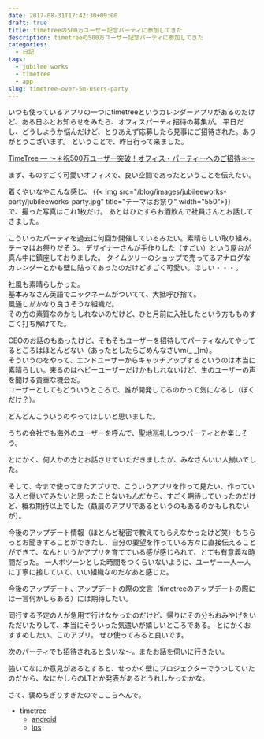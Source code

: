 ```yaml
---
date: 2017-08-31T17:42:30+09:00
draft: true
title: timetreeの500万ユーザー記念パーティに参加してきた
description: timetreeの500万ユーザー記念パーティに参加してきた
categories:
  - 日記
tags:
  - jubilee works
  - timetree
  - app
slug: timetree-over-5m-users-party
---
```


いつも使っているアプリの一つにtimetreeというカレンダーアプリがあるのだけど、ある日ふとお知らせをみたら、オフィスパーティ招待の募集が。
平日だし、どうしようか悩んだけど、とりあえず応募したら見事にご招待された。ありがとうございます。
ということで、昨日行って来ました。

[TimeTree — 〜＊祝500万ユーザー突破！オフィス・パーティーへのご招待＊〜](http://blog.timetreeapp.com/post/163630274952/%E7%A5%9D500%E4%B8%87%E3%83%A6%E3%83%BC%E3%82%B6%E3%83%BC%E7%AA%81%E7%A0%B4%E3%82%AA%E3%83%95%E3%82%A3%E3%82%B9%E3%83%91%E3%83%BC%E3%83%86%E3%82%A3%E3%83%BC%E3%81%B8%E3%81%AE%E3%81%94%E6%8B%9B%E5%BE%85)


まず、ものすごく可愛いオフィスで、良い空間であったということを伝えたい。

着くやいなやこんな感じ。
{{< img src="/blog/images/jubileeworks-party/jubileeworks-party.jpg" title="テーマはお祭り" width="550">}}  
で、撮った写真はこれ1枚だけ。
あとはひたすらお酒飲んで社員さんとお話してきました。

こういったパーティを過去に何回か開催しているみたい。素晴らしい取り組み。
テーマはお祭りだそう。
デザイナーさんが手作りした（すごい）という屋台が真ん中に鎮座しておりました。
タイムツリーのショップで売ってるアナログなカレンダーとかも壁に貼ってあったのだけどすごく可愛い。ほしい・・・。

社風も素晴らしかった。  
基本みなさん英語でニックネームがついてて、大抵呼び捨て。  
風通しがかなり良さそうな組織だ。  
その方の素質なのかもしれないのだけど、ひと月前に入社したという方もものすごく打ち解けてた。

CEOのお話のもあったけど、そもそもユーザーを招待してパーティなんてやってるところはほとんどない（あったとしたらごめんなさいm(_ _)m）。  
そういうのをやって、エンドユーザーからキャッチアップするというのは本当に素晴らしい。来るのはヘビーユーザーだけかもしれないけど、生のユーザーの声を聞ける貴重な機会だ。  
ユーザーとしてもどういうところで、誰が開発してるのかって気になるし（ぼくだけ？）。

どんどんこういうのやってほしいと思いました。

うちの会社でも海外のユーザーを呼んで、聖地巡礼しつつパーティとか楽しそう。

とにかく、何人かの方とお話させていただきましたが、みなさんいい人揃いでした。

そして、今まで使ってきたアプリで、こういうアプリを作って見たい、作っている人と働いてみたいと思ったことないもんだから、すごく期待していったのだけど、概ね期待以上でした（贔屓のアプリであるというのもあるのかもしれないが）。

今後のアップデート情報（ほとんど秘密で教えてもらえなかったけど笑）もちらっとお聞きすることができたし、自分の要望を作っている方々に直接伝えることができて、なんというかアプリを育てている感が感じられて、とても有意義な時間だった。
一人ポツーンとした時間をつくらいないように、ユーザー一人一人に丁寧に接していて、いい組織なのだなあと感じた。

今後のアップデート、アップデートの際の文言（timetreeのアップデートの際には一言何かしらある）には期待したい。

同行する予定の人が急用で行けなかったのだけど、帰りにその分もおみやげをいただいたりして、本当にそういった気遣いが嬉しいところである。
とにかくおすすめしたい、このアプリ。
ぜひ使ってみると良いです。

次のパーティでも招待されると良いな〜。またお話を伺いに行きたい。

強いてなにか意見があるとすると、せっかく壁にプロジェクターでうつしていたのだから、なにかしらのLTとか発表があるとうれしかったかな。

さて、褒めちぎりすぎたのでここらへんで。


* timetree
    * [android](https://play.google.com/store/apps/details?id=works.jubilee.timetree)
    * [ios](https://itunes.apple.com/jp/app/timetree-タイムツリー-家族やカップルのためのスケジュール共有カレンダー/id952578473)
